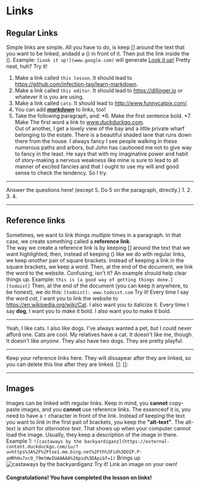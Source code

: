 # Links

## Regular Links
Simple links are simple. All you have to do, is keep [] around the text that you want to be linked, andadd a () in front of it. Then put the link inside the ().
Example: `[Look it up!](www.google.com)` will generate [Look it up!](www.google.com)
Pretty neat, huh?
Try it!
1. Make a link called `this lesson`. It should lead to https://github.com/infection-tag/learn-markdown.
2. Make a link called `this editor`. It should lead to https://dillinger.io or whatever it is you are using.
3. Make a link called `catz`. It should lead to http://www.funnycatpix.com/.
4. You can add [**_markdown_**](www.google.com) to links, too!
5. Take the following paragraph, and:
  *6. Make the first sentence bold.
  *7. Make The first word a link to www.duckduckgo.com.  
Out of another, I get a lovely view of the bay and a little private wharf belonging to the estate. There is a beautiful shaded lane that runs down there from the house. I always fancy I see people walking in these numerous paths and arbors, but John has cautioned me not to give way to fancy in the least. He says that with my imaginative power and habit of story-making a nervous weakness like mine is sure to lead to all manner of excited fancies and that I ought to use my will and good sense to check the tendency. So I try.


***
Answer the questions here! (except 5. Do 5 on the paragraph, directly.)
1. 
2. 
3.
4. 
***

## Reference links
Sometimes, we want to link things _multiple_ times in a paragraph. In that case, we create something called a **reference link**.  
The way we create a reference link is by keeping [] around the text that we want highlighted; then, instead of keeping () like we do with regular links, we keep _another_ pair of square brackets. Instead of keeping a link in the square brackets, we keep a word.
Then, at the end of the document, we link the word to the website.
Confusing, isn't it? An example should help clear things up.
Example: `this is [a good way of getting things done.][todoist]` 
Then, at the end of the document (you can keep it anywhere, to be honest), we do this: `[todoist]: www.todoist.com`
Try it! Every time I say the word _cat_, I want you to link the website to https://en.wikipedia.org/wiki/Cat. I also want you to italicize it. Every time I say **dog**, I want you to make it bold. I also want you to make it bold.
***
Yeah, I like cats. I also like dogs. I've always wanted a pet, but I could never afford one. Cats are cool. My relatives have a cat. It doesn't like me, though. It doesn't like _anyone_. They also have two dogs. They are pretty playful.
***
Keep your reference links here. They will dissapear after they are linked, so you can delete this line after they are linked.
[]: 
[]: 
***

## Images
Images can be linked with regular links. Keep in mind, you **cannot** copy-paste images, and you **cannot** use reference links.
The essenceof it is, you need to have a `!` character in front of the link. Instead of keeping the text you want to _link_ in the first pait of brackets, you keep the **"alt-text"**. The alt-text is short for _alternatve text_. That shows up when your computer cannot load the image. Usually, they keep a description of the image in there.
Example 1: `![castaways by the backyardiganz](https://external-content.duckduckgo.com/iu/?u=https%3A%2F%2Ftse1.mm.bing.net%2Fth%3Fid%3DOIP.P-aHRhHu7xc9_79mtWwIUAAAAA%26pid%3DApi&f=1)`
Brings up 
![castaways by the backyardiganz](https://external-content.duckduckgo.com/iu/?u=https%3A%2F%2Ftse1.mm.bing.net%2Fth%3Fid%3DOIP.P-aHRhHu7xc9_79mtWwIUAAAAA%26pid%3DApi&f=1)
Try it! Link an image on your own!

#### Congratulations! You have completed the lesson on links!